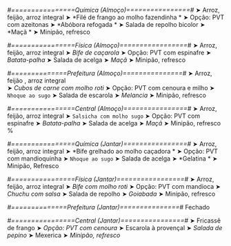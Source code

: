 
*#================Química (Almoço)================#*
➤ Arroz, feijão, arroz integral
➤ *Filé de frango ao molho fazendinha *
➤ Opção: PVT com azeitonas
➤ *Abóbora refogada *
➤ Salada de repolho bicolor
➤ *Maçã *
➤ Minipão, refresco

*#================Física (Almoço)=================#*
➤ Arroz, feijão, arroz integral
➤ *Bife de caçarola*
➤ Opção: PVT com espinafre
➤ *Batata-palha*
➤ Salada de acelga
➤ *Maçã*
➤ Minipão, refresco

*#==============Prefeitura (Almoço)===============#*
➤ Arroz, feijão , arroz integral  
➤ *Cubos de carne com molho roti*
➤ Opção: PVT com cenoura e milho
➤ `Nhoque ao sugo`
➤ Salada de escarola
➤ *Melancia*
➤ Minipão, refresco

*#================Central (Almoço)================#*
➤ Arroz, feijão, arroz integral
➤ `Salsicha com molho sugo`
➤ Opção: PVT com espinafre
➤ *Batata-palha*
➤ Salada de acelga
➤ *Maçã*
➤ Minipão, refresco
%

*#================Química (Jantar)================#*
➤ Arroz, feijão, arroz integral
➤ *Bife grelhado ao molho caçadora *
➤ Opção: PVT com mandioquinha 
➤ `Nhoque ao sugo`
➤ Salada de acelga
➤ *Gelatina *
➤ Minipão, Refresco

*#================Física (Jantar)=================#*
➤ Arroz, feijão, arroz integral
➤ *Bife com molho roti*
➤ Opção: PVT com mandioca
➤ *Chuchu com salsa*
➤ Salada de repolho
➤ *Goiabada*
➤ Minipão, refresco

*#==============Prefeitura (Jantar)===============#*
Fechado

*#================Central (Jantar)================#*
➤ Fricassê de frango
➤ *Opção: PVT com cenoura*
➤ Escarola à provençal
➤ *Salada de pepino*
➤ Mexerica
➤ *Minipão, refresco*
